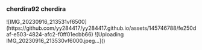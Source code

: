 <h3>
  cherdira92  cherdira
</h3>
![IMG_20230916_213531vf6500](https://github.com/yy284417/yy284417.github.io/assets/145746788/fe250daf-e503-4824-afc2-f0ff01ecbb66)
![Uploading IMG_20230916_213530vf6000.jpeg…]()

